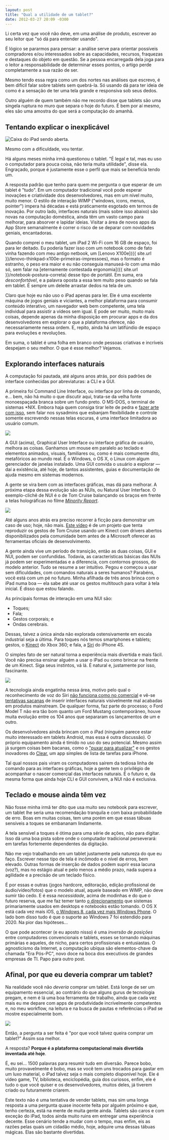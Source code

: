 ```yaml
---
layout: post
title: "Qual a utilidade de um tablet?"
date: 2012-03-27 20:09 -0300
---
```

Li certa vez que você não deve, em uma análise de produto, escrever ao seu leitor que "só dá para entender usando".

É lógico se pararmos para pensar: a análise serve para orientar possíveis compradores e/ou interessados sobre as capacidades, recursos, fraquezas e destaques do objeto em questão. Se a pessoa encarregada dela joga para o leitor a responsabilidade de determinar esses pontos, o artigo perde completamente a sua razão de ser.

Mesmo tendo essa regra como um dos nortes nas análises que escrevo, é bem difícil falar sobre tablets sem quebrá-la. Só usando dá para ter ideia de como é a sensação de ter uma tela grande e responsiva sob seus dedos.

Outro alguém de quem também não me recordo disse que tablets são uma singela ruptura no muro que separa o hoje do futuro. É bem por aí mesmo, eles são uma amostra do que será a computação do amanhã.

## Tentando explicar o inexplicável

![Caixa do iPad sendo aberta.](/assets/2012/ola-ipad.jpg)

Mesmo com a dificuldade, vou tentar.

Há alguns meses minha irmã questionou o tablet. "É legal e tal, mas eu uso o computador para pouca coisa, não teria muita utilidade", disse ela. Engraçado, porque é justamente esse o perfil que mais se beneficia tendo um.

A resposta padrão que tenho para quem me pergunta o que esperar de um tablet é "tudo". Em um computador tradicional você pode esperar inovações e criatividade dos desenvolvedores, mas em um nível muito, muito menor. O estilo de interação WIMP ("windows, icons, menus, pointer") impera há décadas e está praticamente esgotado em termos de inovação. Por outro lado, interfaces naturais (mais sobre isso abaixo) são novas na computação doméstica, ainda têm um vasto campo para melhorar, para absorver e lapidar ideias. Visitar a área de novos apps da App Store semanalmente é correr o risco de se deparar com novidades geniais, encantadoras.

Quando comprei o meu tablet, um iPad 2 Wi-Fi com 16 GB de espaço, foi para ler deitado. Eu poderia fazer isso com um notebook como de fato vinha fazendo com meu antigo netbook, um [Lenovo X100e]({{ site.url }}/lenovo-thinkpad-x100e-primeiras-impressoes), mas o formato é estranho, o peso era maior e eu não conseguia manuseá-lo com uma mão só, sem falar na [eternamente contestada ergonomia]({{ site.url }}/notebook-postura-correta) desse tipo de portátil. Em suma, era _desconfortável_, e a palavra oposta a essa tem muito peso quando se fala em tablet. É sempre um deleite arrastar dedos na tela de um.

Claro que hoje eu não uso o iPad apenas para ler. Ele é uma excelente máquina de jogos geniais e viciantes, a melhor plataforma para consumir conteúdo interativo, um navegador web bem competente, uma tela individual para assistir a vídeos sem igual. E pode ser muito, muito mais coisas, depende apenas da minha disposição em procurar apps e da dos desenvolvedores em explorar o que a plataforma oferece, não necessariamente nessa ordem. E, repito, ainda há um latifúndio de espaço para evoluções e revoluções.

Em suma, o tablet é uma folha em branco onde pessoas criativas e incríveis despejam o seu melhor. O que é esse melhor? Vejamos.

## Explorando interfaces naturais

A computação foi pautada, até alguns anos atrás, por dois padrões de interface conhecidas por abreviaturas: a CLI e a GUI.

A primeira foi Command Line Interface, ou interface por linha de comando, e… bem, não há muito o que discutir aqui, trata-se da velha fonte monoespaçada branca sobre um fundo preto. O MS-DOS, o terminal de sistemas *NIX. Embora haja quem consiga tirar leite de pedra e [fazer arte com isso](http://www.gizmodo.com.br/conteudo/uma-incrivel-e-bizarra-ode-ao-ms-dos/), sem falar nos sysadmins que esbanjam flexibilidade e controle somente escrevendo nessas telas escuras, é uma interface limitadora ao usuário comum.

![](/assets/2012/desktop-windows-7.jpg)

A GUI (acima), Graphical User Interface ou interface gráfica de usuário, melhora as coisas. Ganhamos um mouse em paralelo ao teclado e elementos animados, visuais, familiares ou, como é mais comumente dito, metafóricos ao mundo real. É o Windows, o OS X, o Linux com algum gerenciador de janelas instalado. Uma GUI convida o usuário a explorar — daí a existência, até hoje, de tantos assistentes, guias e documentação de ajuda mesmo em sistemas modernos.

A gente se vira bem com as interfaces gráficas, mas dá para melhorar. A próxima etapa dessa evolução são as NUIs, ou Natural User Interface. O exemplo-clichê de NUI é o de Tom Cruise balançando os braços em frente a telas holográficas no filme [_Minority Report_](http://www.imdb.com/title/tt0181689/).

![](/assets/2012/tom-cruise-minority-report.jpg)

Até alguns anos atrás era preciso recorrer à ficção para demonstrar um caso de uso; hoje, não mais. [Este vídeo](http://www.youtube.com/watch?v=tlLschoMhuE) é de um projeto que tenta reproduzir os gestos de Tom Cruise usando um Kinect com drivers abertos disponibilizados pela comunidade bem antes de a Microsoft oferecer as ferramentas oficiais de desenvolvimento.

A gente ainda vive um período de transição, então as duas coisas, GUI e NUI, podem ser confundidas. Todavia, as características básicas das NUIs já podem ser experimentadas e a diferencia, com contornos grossos, do modelo anterior. Tudo se resume a ser intuitivo. Pegou e começou a usar sem dificuldades, com comandos naturais a seres humanos? Parabéns, você está com um pé no futuro. Minha afilhada de três anos brinca com o iPad numa boa — ela sabe até usar os gestos multitouch para voltar à tela inicial. É disso que estou falando.

As principais formas de interação em uma NUI são:

*   Toques;
*   Fala;
*   Gestos corporais; e
*   Ondas cerebrais.

Dessas, talvez a única ainda não explorada ostensivamente em escala industrial seja a última. Para toques nós temos smartphones e tablets; gestos, o [Kinect](http://www.xbox.com/pt-BR/Kinect) do Xbox 360; e fala, a [Siri](http://www.apple.com/iphone/features/siri.html) do iPhone 4S.

O simples fato de ser natural torna a experiência mais divertida e mais fácil. Você não precisa ensinar alguém a usar o iPad ou como brincar na frente de um Kinect. Siga seus instintos, vá lá. É natural e, justamente por isso, fascinante.

![](/assets/2012/afilhada-talking-tom.jpg)

A tecnologia ainda engatinha nessa área, motivo pelo qual o reconhecimento de voz do Siri [não funciona como no comercial](http://allthingsd.com/20120312/siri-find-me-a-class-action-attorney-in-new-york/) e vê-se [tentativas sacanas](http://www.gizmodo.com.br/conteudo/hands-on-samsung-es8000-com-gestos-e-voz-e-hora-de-largar-o-controle-remoto/) de inserir interfaces naturais visivelmente mal acabadas em produtos mainstream. De qualquer forma, faz parte do processo; o Ford Model T não era tão bom quanto um Ford Mustang contemporâneo, houve muita evolução entre os 104 anos que separaram os lançamentos de um e outro.

Os desenvolvedores ainda brincam com o iPad (ninguém parece estar muito interessado em tablets Android, mas essa é outra discussão). O próprio equipamento ainda é tímido no uso do seu potencial. Mesmo assim já surgem coisas bem bacanas, como o ["puxar para atualizar"](http://rmp135.posterous.com/pull-to-refresh-the-good-the-bad-and-the-just) e os gestos inovadores do [Clear](http://www.realmacsoftware.com/clear/), um app simples de lista de tarefas para iPhone.

Tal qual nossos pais viram os computadores saírem da tediosa linha de comando para as interfaces gráficas, hoje a gente tem o privilégio de acompanhar o nascer comercial das interfaces naturais. É o futuro e, da mesma forma que ainda hoje CLI e GUI convivem, a NUI não é exclusiva.

## Teclado e mouse ainda têm vez

Não fosse minha irmã ter dito que usa muito seu notebook para escrever, um tablet lhe seria uma recomendação tranquila e com baixa probabilidade de erro. Boas em muitas coisas, tem uma porém em que essas tábuas sensíveis a toques se embananam lindamente.

A tela sensível a toques é ótima para uma série de ações, não para digitar. Isso dá uma boa pista sobre onde o computador tradicional perseverará: em tarefas fortemente dependentes da digitação.

Não me vejo trabalhando em um tablet justamente pela natureza do que eu faço. Escrever nesse tipo de tela é incômodo e o nível de erros, bem elevado. Outras formas de inserção de dados podem suprir essa lacuna (voz?), mas no estágio atual e pelo menos a médio prazo, nada supera a agilidade e a precisão de um teclado físico.

É por essas e outras (jogos hardcore, editoração, edição profissional de áudio/vídeo/fotos) que o modelo atual, aquele baseado em WIMP, não deve sumir tão cedo. E é essa _necessidade_, acima de modinhas e do que o futuro reserva, que me faz temer tanto [o direcionamento](http://www.hardware.com.br/artigos/unity-metro/) que sistemas primariamente usados em desktops e notebooks estão tomando. O OS X está cada vez mais iOS, [o Windows 8, cada vez mais Windows Phone](https://gemindarquivo.wordpress.com/2012/03/09/evolucao-indesejada-windows-8-desktops/). O lado bom disso tudo é que o suporte ao Windows 7 foi estendido para 2020\. Na pior das hipóteses…

O que pode acontecer (e eu aposto nisso) é uma _inversão de posições_ entre computadores convencionais e tablets, esses se tornando máquinas primárias e aqueles, de nicho, para certos profissionais e entusiastas. O agnosticismo da Internet, a computação ubíqua são elementos-chave da chamada "Era Pós-PC", novo doce na boca dos executivos de grandes empresas de TI. Papo para outro post.

## Afinal, por que eu deveria comprar um tablet?

Na realidade você não _deveria_ comprar um tablet. Está longe de ser um equipamento essencial, ao contrário do que alguns gurus de tecnologia pregam, e nem é lá uma boa ferramenta de trabalho, ainda que cada vez mais eu me depare com apps de produtividade incrivelmente competentes e, no meu workflow, na leitura e na busca de pautas e referências o iPad se mostre especialmente bom.

![](/assets/2012/new-ipad.jpg)

Então, a pergunta a ser feita é "por que você talvez queira comprar um tablet?" Assim soa melhor.

A resposta? **Porque é a plataforma computacional mais divertida inventada até hoje**.

É, eu sei… 1500 palavras para resumir tudo em diversão. Parece bobo, muito provavelmente é bobo, mas se você tem uns trocados para gastar em um luxo material, o iPad talvez seja o mais completo disponível hoje. Ele é video game, TV, biblioteca, enciclopédia, guia dos curiosos, enfim, ele é tudo o que você quiser e os desenvolvedores, muitos deles, já tiverem criado ou futuramente criarem.

Este texto não é uma tentativa de vender tablets, mas sim uma longa resposta a uma pergunta quase inocente feita por alguém próximo e que, tenho certeza, está na mente de muita gente ainda. Tablets são caros e com exceção do iPad, todos ainda muito ruins em entregar uma experiência decente. Esse cenário tende a mudar com o tempo, mas enfim, eis as razões pelas quais um cidadão médio, hoje, adquire uma dessas tábuas mágicas. Elas são bastante divertidas.
